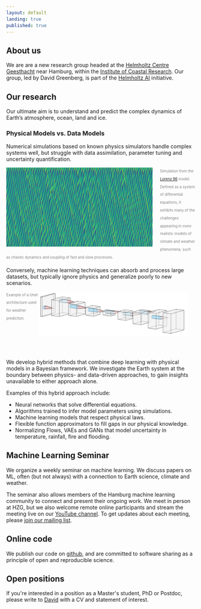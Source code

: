 ```yaml
---
layout: default
landing: true
published: true
---
```


## About us
We are are a new research group headed at the [Helmholtz Centre Geesthacht](https://www.hzg.de/index.php.en) near Hamburg, within the [Institute of Coastal Research](https://www.hzg.de/institutes_platforms/coastal_research/index.php.en). Our group, led by David Greenberg, is part of the [Helmholtz AI](https://www.helmholtz.ai/) initiative.

## Our research
Our ultimate aim is to understand and predict the complex dynamics of Earth’s atmosphere, ocean, land and ice.

### Physical Models vs. Data Models 
Numerical simulations based on known physics simulators handle complex systems well, but struggle with data assimilation, parameter tuning and uncertainty quantification.

<img align="left" src="L96.png" width="390" height="210" style="margin: 0px 20px 0px 0px"/> <span style="color:gray"><sub><sup>Simulation from the [Lorenz 96](http://eaps4.mit.edu/research/Lorenz/Predicability_a_Problem_2006.pdf) model. Defined as a system of differential equations, it exhibits many of the challenges appearing in more realistic models of climate and weather phenomena, such as chaotic dynamics and coupling of fast and slow processes.</sup></sub></span>

Conversely, machine learning techniques can absorb and process large datasets, but typically ignore physics and generalize poorly to new scenarios.

<img align="right" src="Unet.png" width="400" height="120" style="margin: 0px 20px 0px 0px"/> <span style="color:gray"><sub><sup>Example of a Unet architecture used for weather prediction.</sup></sub></span>

<br/><br/>
<br/><br/>

We develop hybrid methods that combine deep learning with physical models in a Bayesian framework. We investigate the Earth system at the boundary between physics- and data-driven approaches, to gain insights unavailable to either approach alone.

Examples of this hybrid approach include:
* Neural networks that solve differential equations.
* Algorithms trained to infer model parameters using simulations.
* Machine learning models that respect physical laws.
* Flexible function approximators to fill gaps in our physical knowledge.
* Normalizing Flows, VAEs and GANs that model uncertainty in temperature, rainfall, fire and flooding.

## Machine Learning Seminar
We organize a weekly seminar on machine learning. We discuss papers on ML, often (but not always) with a connection to Earth science, climate and weather.

The seminar also allows members of the Hamburg machine learning community to connect and present their ongoing work. We meet in person at HZG, but we also welcome remote online participants and stream the meeting live on our [YouTube channel](https://www.youtube.com/channel/UCyXAYFO3h-tBIEbPEqMnNKw). To get updates about each meeting, please [join our mailing list](https://groups.google.com/forum/#!forum/mlhzg/join). 

## Online code
We publish our code on [github](https://github.com/m-dml), and are committed to software sharing as a principle of open and reproducible science.

## Open positions
If you're interested in a position as a Master's student, PhD or Postdoc, please write to [David](mailto:david.greenberg@hzg.de) with a CV and statement of interest. 
